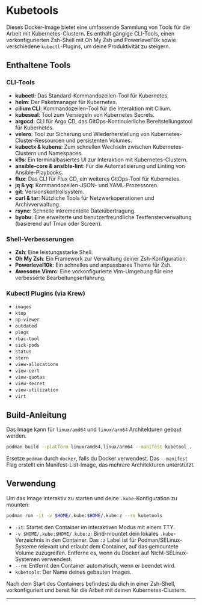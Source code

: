 # Kubetools

Dieses Docker-Image bietet eine umfassende Sammlung von Tools für die Arbeit mit Kubernetes-Clustern. Es enthält gängige CLI-Tools, einen vorkonfigurierten Zsh-Shell mit Oh My Zsh und Powerlevel10k sowie verschiedene `kubectl`-Plugins, um deine Produktivität zu steigern.

## Enthaltene Tools

### CLI-Tools
* **kubectl**: Das Standard-Kommandozeilen-Tool für Kubernetes.
* **helm**: Der Paketmanager für Kubernetes.
* **cilium CLI**: Kommandozeilen-Tool für die Interaktion mit Cilium.
* **kubeseal**: Tool zum Versiegeln von Kubernetes Secrets.
* **argocd**: CLI für Argo CD, das GitOps-Kontinuierliche Bereitstellungstool für Kubernetes.
* **velero**: Tool zur Sicherung und Wiederherstellung von Kubernetes-Cluster-Ressourcen und persistenten Volumes.
* **kubectx & kubens**: Zum schnellen Wechseln zwischen Kubernetes-Clustern und Namespaces.
* **k9s**: Ein terminalbasiertes UI zur Interaktion mit Kubernetes-Clustern.
* **ansible-core & ansible-lint**: Für die Automatisierung und Linting von Ansible-Playbooks.
* **flux**: Das CLI für Flux CD, ein weiteres GitOps-Tool für Kubernetes.
* **jq & yq**: Kommandozeilen-JSON- und YAML-Prozessoren.
* **git**: Versionskontrollsystem.
* **curl & tar**: Nützliche Tools für Netzwerkoperationen und Archivverwaltung.
* **rsync**: Schnelle inkrementelle Dateiübertragung.
* **byobu**: Eine erweiterte und benutzerfreundliche Textfensterverwaltung (basierend auf Tmux oder Screen).

### Shell-Verbesserungen
* **Zsh**: Eine leistungsstarke Shell.
* **Oh My Zsh**: Ein Framework zur Verwaltung deiner Zsh-Konfiguration.
* **Powerlevel10k**: Ein schnelles und anpassbares Theme für Zsh.
* **Awesome Vimrc**: Eine vorkonfigurierte Vim-Umgebung für eine verbesserte Bearbeitungserfahrung.

### Kubectl Plugins (via Krew)
* `images`
* `ktop`
* `np-viewer`
* `outdated`
* `plogs`
* `rbac-tool`
* `sick-pods`
* `status`
* `stern`
* `view-allocations`
* `view-cert`
* `view-quotas`
* `view-secret`
* `view-utilization`
* `virt`

## Build-Anleitung

Das Image kann für `linux/amd64` und `linux/arm64` Architekturen gebaut werden.

```bash
podman build --platform linux/amd64,linux/arm64 --manifest kubetool .
```

Ersetze `podman` durch `docker`, falls du Docker verwendest. Das `--manifest` Flag erstellt ein Manifest-List-Image, das mehrere Architekturen unterstützt.

## Verwendung

Um das Image interaktiv zu starten und deine `.kube`-Konfiguration zu mounten:

```bash
podman run -it -v $HOME/.kube:$HOME/.kube:z --rm kubetools
```

* `-it`: Startet den Container im interaktiven Modus mit einem TTY.
* `-v $HOME/.kube:$HOME/.kube:z`: Bind-mountet dein lokales `.kube`-Verzeichnis in den Container. Das `:z` Label ist für Podman/SELinux-Systeme relevant und erlaubt dem Container, auf das gemountete Volume zuzugreifen. Entferne es, wenn du Docker auf Nicht-SELinux-Systemen verwendest.
* `--rm`: Entfernt den Container automatisch, wenn er beendet wird.
* `kubetools`: Der Name deines gebauten Images.

Nach dem Start des Containers befindest du dich in einer Zsh-Shell, vorkonfiguriert und bereit für die Arbeit mit deinen Kubernetes-Clustern.

---